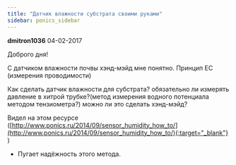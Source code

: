 ```yaml
---
title: "Датчик влажности субстрата своими руками"
sidebar: ponics_sidebar
---
```


**dmitron1036** 04-02-2017

Доброго дня!

С датчиком влажности почвы хэнд-мэйд мне понятно. Принцип ЕС (измерения проводимости)

Как сделать датчик влажности для субстрата? обязательно ли измерять давление в хитрой трубке?(метод измерения водного потенциала методом тензиометра?) можно ли это сделать хэнд-мэйд?

Видел на этом ресурсе ([http://www.ponics.ru/2014/09/sensor_humidity_how_to/](http://www.ponics.ru/2014/09/sensor_humidity_how_to/){:target="_blank"} )

- Пугает надёжность этого метода.


